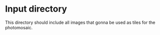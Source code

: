 # Input directory
This directory should include all images that gonna be used as tiles for the photomosaic.